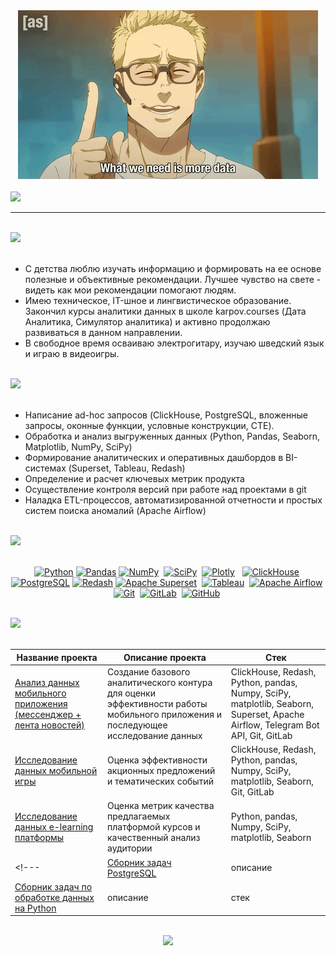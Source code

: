 <div align="center"><img src="https://github.com/another-rel/another-rel/blob/main/assets/header_portfolio.gif?raw=true"/></div>

<!--
Анимированные подписи к портфолио сделаны на сайте Readme Typing SVG
Ссылка на пресет:
https://readme-typing-svg.demolab.com/demo/?size=24&color=C7DFEE&center=true&width=1000&height=48&lines=%D0%9F%D1%80%D0%B8%D0%B2%D0%B5%D1%82!+%D0%9C%D0%B5%D0%BD%D1%8F+%D0%B7%D0%BE%D0%B2%D1%83%D1%82+%D0%9C%D0%B0%D0%BA%D1%81%D0%B8%D0%BC%2C+%D1%8F+-+%D0%90%D0%BD%D0%B0%D0%BB%D0%B8%D1%82%D0%B8%D0%BA+%D0%B4%D0%B0%D0%BD%D0%BD%D1%8B%D1%85.
Размер шрифта для заголовка - 24 px
Размер шрифта для подзаголовков - 16 px
-->

<br>
<div>
<picture>
  <source media="(prefers-color-scheme: dark)" srcset="https://readme-typing-svg.demolab.com?font=Fira+Code&size=24&pause=1000&color=C7DFEE&center=true&vCenter=true&width=1000&height=48&lines=%D0%9F%D1%80%D0%B8%D0%B2%D0%B5%D1%82!+%D0%9C%D0%B5%D0%BD%D1%8F+%D0%B7%D0%BE%D0%B2%D1%83%D1%82+%D0%9C%D0%B0%D0%BA%D1%81%D0%B8%D0%BC%2C+%D1%8F+-+%D0%90%D0%BD%D0%B0%D0%BB%D0%B8%D1%82%D0%B8%D0%BA+%D0%B4%D0%B0%D0%BD%D0%BD%D1%8B%D1%85.">
  <source media="(prefers-color-scheme:light)" srcset="https://readme-typing-svg.demolab.com?font=Fira+Code&size=24&pause=1000&color=3C4EFF&center=true&vCenter=true&width=1000&height=48&lines=%D0%9F%D1%80%D0%B8%D0%B2%D0%B5%D1%82!+%D0%9C%D0%B5%D0%BD%D1%8F+%D0%B7%D0%BE%D0%B2%D1%83%D1%82+%D0%9C%D0%B0%D0%BA%D1%81%D0%B8%D0%BC%2C+%D1%8F+-+%D0%90%D0%BD%D0%B0%D0%BB%D0%B8%D1%82%D0%B8%D0%BA+%D0%B4%D0%B0%D0%BD%D0%BD%D1%8B%D1%85.">
  <img src="https://readme-typing-svg.demolab.com?font=Fira+Code&size=24&pause=1000&color=3C4EFF&center=true&vCenter=true&width=1000&height=48&lines=%D0%9F%D1%80%D0%B8%D0%B2%D0%B5%D1%82!+%D0%9C%D0%B5%D0%BD%D1%8F+%D0%B7%D0%BE%D0%B2%D1%83%D1%82+%D0%9C%D0%B0%D0%BA%D1%81%D0%B8%D0%BC%2C+%D1%8F+-+%D0%90%D0%BD%D0%B0%D0%BB%D0%B8%D1%82%D0%B8%D0%BA+%D0%B4%D0%B0%D0%BD%D0%BD%D1%8B%D1%85.">
</picture>
</div>

---

<br>
<div>
<picture>
  <source media="(prefers-color-scheme: dark)" srcset="https://readme-typing-svg.demolab.com?font=Fira+Code&size=16&pause=1000&color=C7DFEE&vCenter=true&width=435&height=16&lines=%D0%9E%D0%B1%D0%BE+%D0%BC%D0%BD%D0%B5%3A">
  <source media="(prefers-color-scheme: light)" srcset="https://readme-typing-svg.demolab.com?font=Fira+Code&size=16&pause=1000&color=3C4EFF&vCenter=true&width=435&height=16&lines=%D0%9E%D0%B1%D0%BE+%D0%BC%D0%BD%D0%B5%3A">
  <img src="https://readme-typing-svg.demolab.com?font=Fira+Code&size=16&pause=1000&color=3C4EFF&vCenter=true&width=435&height=16&lines=%D0%9E%D0%B1%D0%BE+%D0%BC%D0%BD%D0%B5%3A">
</picture>
</div>
<br>

<ul>
<li> С детства люблю изучать информацию и формировать на ее основе полезные и объективные рекомендации. Лучшее чувство на свете - видеть как мои рекомендации помогают людям.
<li> Имею техническое, IT-шное и лингвистическое образование. Закончил курсы аналитики данных в школе karpov.courses (Дата Аналитика, Симулятор аналитика) и активно продолжаю развиваться в данном направлении.
<li> В свободное время осваиваю электрогитару, изучаю шведский язык и играю в видеоигры.
</ul>

<br>
<div>
<picture>
  <source media="(prefers-color-scheme: dark)" srcset="https://readme-typing-svg.demolab.com?font=Fira+Code&size=16&pause=1000&color=C7DFEE&vCenter=true&width=435&height=16&lines=%D0%9C%D0%BE%D0%B8+%D0%BD%D0%B0%D0%B2%D1%8B%D0%BA%D0%B8%3A">
  <source media="(prefers-color-scheme: light)" srcset="https://readme-typing-svg.demolab.com?font=Fira+Code&size=16&pause=1000&color=3C4EFF&vCenter=true&width=435&height=16&lines=%D0%9C%D0%BE%D0%B8+%D0%BD%D0%B0%D0%B2%D1%8B%D0%BA%D0%B8%3A">
  <img src="https://readme-typing-svg.demolab.com?font=Fira+Code&size=16&pause=1000&color=3C4EFF&vCenter=true&width=435&height=16&lines=%D0%9C%D0%BE%D0%B8+%D0%BD%D0%B0%D0%B2%D1%8B%D0%BA%D0%B8%3A">
</picture>
</div>
<br>

<ul>
<li> Написание ad-hoc запросов (ClickHouse, PostgreSQL, вложенные запросы, оконные функции, условные конструкции, CTE).
<li> Обработка и анализ выгруженных данных (Python, Pandas, Seaborn, Matplotlib, NumPy, SciPy)
<li> Формирование аналитических и оперативных дашбордов в BI-системах (Superset, Tableau, Redash)
<li> Определение и расчет ключевых метрик продукта
<li> Осуществление контроля версий при работе над проектами в git
<li> Наладка ETL-процессов, автоматизированной отчетности и простых систем поиска аномалий (Apache Airflow)
</ul>

<br>
<div>
<picture>
  <source media="(prefers-color-scheme: dark)" srcset="https://readme-typing-svg.demolab.com?font=Fira+Code&size=16&pause=1000&color=C7DFEE&vCenter=true&width=435&height=16&lines=%D0%9C%D0%BE%D0%B8+%D0%B8%D0%BD%D1%81%D1%82%D1%80%D1%83%D0%BC%D0%B5%D0%BD%D1%82%D1%8B%3A">
  <source media="(prefers-color-scheme: light)" srcset="https://readme-typing-svg.demolab.com?font=Fira+Code&size=16&pause=1000&color=3C4EFF&vCenter=true&width=435&height=16&lines=%D0%9C%D0%BE%D0%B8+%D0%B8%D0%BD%D1%81%D1%82%D1%80%D1%83%D0%BC%D0%B5%D0%BD%D1%82%D1%8B%3A">
  <img src="https://readme-typing-svg.demolab.com?font=Fira+Code&size=16&pause=1000&color=3C4EFF&vCenter=true&width=435&height=16&lines=%D0%9C%D0%BE%D0%B8+%D0%B8%D0%BD%D1%81%D1%82%D1%80%D1%83%D0%BC%D0%B5%D0%BD%D1%82%D1%8B%3A">
</picture>
</div>
<br>

<!-- На будущее, иконки лежат тут: https://simpleicons.org/ -->
<!-- Инструкция к использованию: https://github.com/irfaan008/simple-skill-icons -->

<p align="center">
  <a href="#"><img src="https://simpleskill.icons.workers.dev/svg?i=python" title="Python" alt="Python"/></a>
  <a href="#"><img src="https://simpleskill.icons.workers.dev/svg?i=pandas&theme=dark" title="Pandas" alt="Pandas"/></a>
  <a href="#"><img src="https://simpleskill.icons.workers.dev/svg?i=numpy" title="NumPy" alt="NumPy"/></a>&nbsp;
  <a href="#"><img src="https://simpleskill.icons.workers.dev/svg?i=scipy" title="SciPy" alt="SciPy"/></a>&nbsp;
  <a href="#"><img src="https://simpleskill.icons.workers.dev/svg?i=plotly" title="Plotly" alt="Plotly"/></a>&nbsp;&nbsp;
  <a href="#"><img src="https://simpleskill.icons.workers.dev/svg?i=clickhouse" title="ClickHouse" alt="ClickHouse"/></a>&nbsp;
  <a href="#"><img src="https://simpleskill.icons.workers.dev/svg?i=postgresql" title="PostgreSQL" alt="PostgreSQL"/></a>
  <a href="#"><img src="https://simpleskill.icons.workers.dev/svg?i=redash" title="Redash" alt="Redash"/></a>
  <a href="#"><img src="https://simpleskill.icons.workers.dev/svg?i=apachesuperset" title="Apache Superset" alt="Apache Superset"/></a>&nbsp;
  <a href="#"><img src="https://simpleskill.icons.workers.dev/svg?i=tableau" title="Tableau" alt="Tableau"/></a>&nbsp;
  <a href="#"><img src="https://simpleskill.icons.workers.dev/svg?i=apacheairflow" title="Apache Airflow" alt="Apache Airflow"/></a>&nbsp;
  <a href="#"><img src="https://simpleskill.icons.workers.dev/svg?i=git" title="Git" alt="Git"/></a>&nbsp;
  <a href="#"><img src="https://simpleskill.icons.workers.dev/svg?i=gitlab" title="GitLab" alt="GitLab"/></a>&nbsp;
  <a href="#"><img src="https://simpleskill.icons.workers.dev/svg?i=github&theme=dark" title="GitHub" alt="GitHub"/></a>&nbsp;
</p>

<br>
<div>
<picture>
  <source media="(prefers-color-scheme: dark)" srcset="https://readme-typing-svg.demolab.com?font=Fira+Code&size=16&pause=1000&color=C7DFEE&vCenter=true&width=435&height=16&lines=%D0%9C%D0%BE%D0%B8+%D0%BF%D1%80%D0%BE%D0%B5%D0%BA%D1%82%D1%8B%3A">
  <source media="(prefers-color-scheme: light)" srcset="https://readme-typing-svg.demolab.com?font=Fira+Code&size=16&pause=1000&color=3C4EFF&vCenter=true&width=435&height=16&lines=%D0%9C%D0%BE%D0%B8+%D0%BF%D1%80%D0%BE%D0%B5%D0%BA%D1%82%D1%8B%3A">
  <img src="https://readme-typing-svg.demolab.com?font=Fira+Code&size=16&pause=1000&color=3C4EFF&vCenter=true&width=435&height=16&lines=%D0%9C%D0%BE%D0%B8+%D0%BF%D1%80%D0%BE%D0%B5%D0%BA%D1%82%D1%8B%3A">
</picture>
</div>
<br>

|Название проекта| Описание проекта| Стек|
|----------------|-----------------|-----|
|[Анализ данных мобильного приложения (мессенджер + лента новостей)](https://github.com/another-rel/m-stanovoy_messenger_and_news_feed_analytics)|Создание базового аналитического контура для оценки эффективности работы мобильного приложения и последующее исследование данных|ClickHouse, Redash, Python, pandas, Numpy, SciPy, matplotlib, Seaborn, Superset, Apache Airflow, Telegram Bot API, Git, GitLab|
|[Исследование данных мобильной игры](https://github.com/another-rel/m-stanovoy_mobile_game_analytics)|Оценка эффективности акционных предложений и тематических событий|ClickHouse, Redash, Python, pandas, Numpy, SciPy, matplotlib, Seaborn, Git, GitLab|
|[Исследование данных e-learning платформы](https://github.com/another-rel/m-stanovoy_e-learning_analytics)|Оценка метрик качества предлагаемых платформой курсов и качественный анализ аудитории|Python, pandas, Numpy, SciPy, matplotlib, Seaborn|
<!--- |[Сборник задач PostgreSQL](ссылка)|описание | стек |
|[Сборник задач по обработке данных на Python](ссылка)|описание | стек | --->

<!-- Бейджик взят отсюда: https://github.com/alexandresanlim/Badges4-README.md-Profile-Dynamic?tab=readme-ov-file -->

<br>
<div align="center">
<picture>
  <source media="(prefers-color-scheme: dark)" srcset="https://github-profile-summary-cards.vercel.app/api/cards/profile-details?username=another-rel&theme=github_dark">
  <source media="(prefers-color-scheme: light)" srcset="https://github-profile-summary-cards.vercel.app/api/cards/profile-details?username=another-rel&theme=github">
  <img src="https://github-profile-summary-cards.vercel.app/api/cards/profile-details?username=another-rel&theme=github">
</picture>
</div>

<!---
another-rel/another-rel is a ✨ special ✨ repository because its `README.md` (this file) appears on your GitHub profile.
You can click the Preview link to take a look at your changes.
--->
